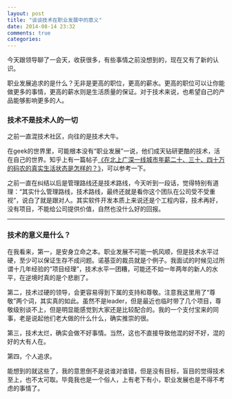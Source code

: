 ```yaml
---
layout: post
title: "谈谈技术在职业发展中的意义"
date: 2014-08-14 23:32
comments: true
categories: 
---
```

今天跟领导聊了一会天，收获很多，有些事情之前没想到的，现在又有了新的认识。

职业发展追求的是什么？无非是更高的职位，更高的薪水。更高的职位可以让你能做更多的事情，更高的薪水则是生活质量的保证。对于技术来说，也希望自己的产品能够影响更多的人。

<!--more-->

### 技术不是技术人的一切

之前一直混技术社区，向往的是技术大牛。

在geek的世界里，可能根本没有“职业发展”一说，他们成天钻研更酷的技术，活在自己的世界。知乎上有一篇帖子[《在北上广深一线城市年薪二十、三十、四十万的码农的真实生活状态是怎样的？》](http://www.zhihu.com/question/24612523)，可以参考一下。

之前一直在纠结以后是管理路线还是技术路线，今天听到一段话，觉得特别有道理：“其实什么管理路线，技术路线，最终还就是看你这个团队在公司受不受重视”，说白了就是跟对人。其实软件开发本质上来说还是个工程内容，技术再好，没有项目，不能给公司提供价值，自然也没什么好的回报。

-----------

### 技术的意义是什么？

在我看来，第一，是安身立命之本。职业发展不可能一帆风顺，但是技术水平过硬，至少可以保证生存不成问题。诺基亚的裁员就是个例子。我面试的时候见过所谓十几年经验的“项目经理”，技术水平一团糟，可能还不如一年两年的新人的水平，在逆境时真的是个悲剧了。

第二，技术过硬的领导，会更容易得到下属的支持和尊敬。注意我这里用了“尊敬”两个词，其实真的如此。虽然不是leader，但是最近也临时带了几个项目，尊敬级别谈不上，但是明显能感觉到大家还是比较配合的。我的一个支付宝来的同事，老是说起他们老大做的什么什么，确实推崇的很。

第三，技术太烂，确实会做不好事情。当然，这也不直接导致他混的好不好，混的好的大有人在。

第四，个人追求。

能想到的就这些了，我的意思倒不是说谁对谁错，但是没有目标，盲目的觉得技术至上，也不太可取。毕竟我也是一个俗人，上有老下有小，职业发展也是不得不考虑的事情了。
